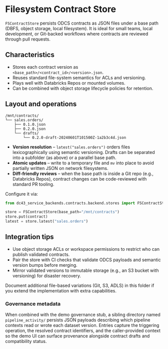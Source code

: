# Filesystem Contract Store

`FSContractStore` persists ODCS contracts as JSON files under a base path
(DBFS, object storage, local filesystem). It is ideal for small teams,
local development, or Git-backed workflows where contracts are reviewed
through pull requests.

## Characteristics

* Stores each contract version as `<base_path>/<contract_id>/<version>.json`.
* Reuses standard file-system semantics for ACLs and versioning.
* Plays well with Databricks Repos or mounted volumes.
* Can be combined with object storage lifecycle policies for retention.

## Layout and operations

```
/mnt/contracts/
└── sales.orders/
    ├── 0.1.0.json
    ├── 0.2.0.json
    └── drafts/
        └── 0.2.0-draft-20240601T101500Z-1a2b3c4d.json
```

* **Version resolution** – `latest("sales.orders")` orders files
  lexicographically using semantic versioning. Drafts can be separated into a
  subfolder (as above) or a parallel base path.
* **Atomic updates** – write to a temporary file and `mv` into place to avoid
  partially written JSON on network filesystems.
* **Diff-friendly reviews** – when the base path is inside a Git repo (e.g.,
  Databricks Repos), contract changes can be code-reviewed with standard PR
  tooling.

Configure it via:

```python
from dc43_service_backends.contracts.backend.stores import FSContractStore

store = FSContractStore(base_path="/mnt/contracts")
store.put(contract)
latest = store.latest("sales.orders")
```

## Integration tips

* Use object storage ACLs or workspace permissions to restrict who can publish
  validated contracts.
* Pair the store with CI checks that validate ODCS payloads and semantic
  version bumps before merging.
* Mirror validated versions to immutable storage (e.g., an S3 bucket with
  versioning) for disaster recovery.

Document additional file-based variations (Git, S3, ADLS) in this folder if you
extend the implementation with extra capabilities.

### Governance metadata

When combined with the demo governance stub, a sibling directory named
`pipeline_activity/` persists JSON payloads describing which pipeline contexts
read or wrote each dataset version. Entries capture the triggering operation,
the resolved contract identifiers, and the caller-provided context so the demo
UI can surface provenance alongside contract drafts and compatibility status.
